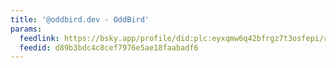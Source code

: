 ```yaml
---
title: '@oddbird.dev - OddBird'
params:
  feedlink: https://bsky.app/profile/did:plc:eyxqmw6q42bfrgz7t3osfepi/rss
  feedid: d89b3bdc4c8cef7976e5ae18faabadf6
---
```

